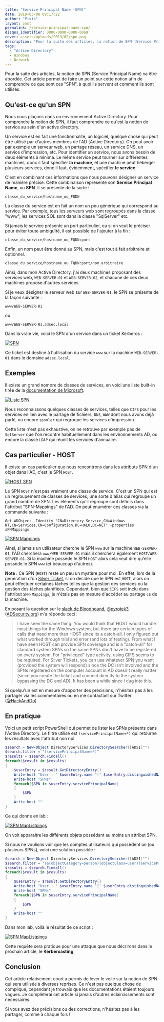 ```yaml
---
title: "Service Principal Name (SPN)"
date: 2019-03-08 09:17:22
author: "Pixis"
layout: post
permalink: /service-principal-name-spn/
disqus_identifier: 0000-0000-0000-00a9
cover: assets/uploads/2019/02/spn.png
description: "Pour la suite des articles, la notion de SPN (Service Principal Name) va être abordée. Cet article permet de faire un point sur cette notion afin de comprendre ce que sont ces SPN, à quoi ils servent et comment ils sont utilisés."
tags:
  - "Active Directory"
  - Windows
  - Network
---
```


Pour la suite des articles, la notion de SPN (Service Principal Name) va être abordée. Cet article permet de faire un point sur cette notion afin de comprendre ce que sont ces "SPN", à quoi ils servent et comment ils sont utilisés.

<!--more-->

## Qu'est-ce qu'un SPN

Nous nous plaçons dans un environnement Active Directory. Pour comprendre la notion de SPN, il faut comprendre ce qu'est la notion de service au sein d'un active directory.

Un service est en fait une fonctionnalité, un logiciel, quelque chose qui peut être utilisé par d'autres membres de l'AD (Active Directory). On peut avoir par exemple un serveur web, un partage réseau, un service DNS, un service d'impression, etc. Pour identifier un service, nous avons besoin de deux éléments à minima. Le même service peut tourner sur différentes machines, donc il faut spécifier **la machine**, et une machine peut héberger plusieurs services, donc il faut, évidemment, spécifier **le service**.

C'est en combinant ces informations que nous pouvons désigner un service de manière précise. Cette combinaison représente son **Service Principal Name**, ou **SPN**. Il se présente de la sorte :

```
classe_du_service/hostname_ou_FQDN
```

La classe du service est en fait un nom un peu générique qui correspond au service. Par exemple, tous les serveurs web sont regroupés dans la classe "www", les services SQL sont dans la classe "SqlServer" etc.

Si jamais le service présente un port particulier, ou si on veut le préciser pour éviter toute ambiguïté, il est possible de l'ajouter à la fin :

```
classe_du_service/hostname_ou_FQDN:port
```

Enfin, un nom peut être donné au SPN, mais c'est tout à fait arbitraire et optionnel.

```
classe_du_service/hostname_ou_FQDN:port/nom_arbitraire
```

Ainsi, dans mon Active Directory, j'ai deux machines proposant des services web, `WEB-SERVER-01` et `WEB-SERVER-02`, et chacune de ces deux machines propose d'autres services.

Si je veux désigner le serveur web sur `WEB-SERVER-01`, le SPN se présente de la façon suivante :

```
www/WEB-SERVER-01
```

ou

```
www/WEB-SERVER-01.adsec.local
```

Dans la vraie vie, voici le SPN d'un service dans un ticket Kerberos :

[![SPN](/assets/uploads/2019/02/SPN_ST.png)](/assets/uploads/2019/02/SPN_ST.png)

Ce ticket est destiné à l'utilisation du service `www` sur la machine `WEB-SERVER-01` dans le domaine `adsec.local`.

## Exemples

Il existe un grand nombre de classes de services, en voici une liste built-in tirée de la [documentation de Microsoft](https://docs.microsoft.com/en-us/previous-versions/windows/it-pro/windows-server-2003/cc772815(v=ws.10)#service-principal-names).

[![Liste SPN](/assets/uploads/2019/02/liste_spn.png)](/assets/uploads/2019/02/liste_spn.png)

Nous reconnaissons quelques classes de services, telles que `CIFS` pour les services en lien avec le partage de fichiers, `DNS`, `WWW` dont nous avons déjà parlé, ou encore `spooler` qui regroupe les services d'impression.

Cette liste n'est pas exhaustive, on ne retrouve par exemple pas de `SqlServer` que l'on recontre habituellement dans les environnements AD, ou encore la classe `LDAP` qui réunit les services d'annuaire.

## Cas particulier - HOST

Il existe un cas particulier que nous rencontrons dans les attributs SPN d'un objet dans l'AD, c'est le SPN `HOST`.

[![HOST SPN](/assets/uploads/2019/02/host_spn.png)](/assets/uploads/2019/02/host_spn.png)

Le SPN `HOST` n'est pas vraiment une classe de service. C'est un SPN qui est un regroupement de classes de services, une sorte d'alias qui regroupe un grand nombre de SPN. Les éléments qu'il regroupe sont définis dans l'attribut "SPN-Mappings" de l'AD. On peut énumérer ces classes via la commande suivante :

```
Get-ADObject -Identity "CN=Directory Service,CN=Windows NT,CN=Services,CN=Configuration,DC=HALO,DC=NET" -properties sPNMappings
```

[![SPN Mappings](/assets/uploads/2019/02/sPNMappings.png)](/assets/uploads/2019/02/sPNMappings.png)


Ainsi, si jamais un utilisateur cherche le SPN `www` sur la machine `WEB-SERVER-01`, l'AD cherchera `www/WEB-SERVER-01` mais il cherchera également `HOST/WEB-SERVER-01`. Si la machine possède le SPN `HOST` alors cela veut dire qu'elle possède le SPN `www` (et beaucoup d'autres).

**Note :** Ce SPN (`HOST`) reste un peu un mystère pour moi. En effet, lors de la génération d'un [Silver Ticket](/kerberos-silver-golden-tickets), si on décide que le SPN est `HOST`, alors on peut effectuer certaines tâches telles que la gestion des services ou la gestion des tâches planifiées. Cependant, bien que `CIFS` soit inclu dans l'attribut `SPN-Mappings`, je n'étais pas en mesure d'accéder au partage `C$` de la machine.

En posant la question sur le [slack de Bloodhound](https://bloodhoundgang.herokuapp.com/), [@pyrotek3](https://twitter.com/pyrotek3) ([ADSecurity.org](https://adsecurity.org/?page_id=8)) m'a répondu ceci :


> I have seen the same thing. You would think that HOST would handle most things for the Windows system, but there are certain types of calls that need more than HOST since its a catch-all. I only figured out what worked through trial and error (and lots of testing).
From what I have seen HOST can provide SPN coverage and is a "catch-all" for standard system SPNs so the same SPNs don't have to be registered on every system. For "privileged" type activity, using CIFS seems to be required. For Silver Tickets, you can use whatever SPN you want (provided the system will respond) since the DC isn't involved and the SPNs registered on the computer account in AD doesn't really matter (since you create the ticket and connect directly to the system bypassing the DC and AD).
It has been a while since I dug into this.

Si quelqu'un est en mesure d'apporter des précisions, n'hésitez pas à les partager via les commentaires ou en me contactant sur Twitter ([@HackAndDo](https://twitter.com/HackAndDo)).

## En pratique

Voici un petit script PowerShell qui permet de lister les SPNs présents dans l'Active Directory. Le filtre utilisé est `(servicePrincipalName=*)` qui retourne les résultats avec l'attribut non nul.

```powershell
$search = New-Object DirectoryServices.DirectorySearcher([ADSI]"")
$search.filter = "(servicePrincipalName=*)"
$results = $search.Findall()
foreach($result in $results)
{
	$userEntry = $result.GetDirectoryEntry()
	Write-host "User : " $userEntry.name "(" $userEntry.distinguishedName ")"
	Write-host "SPNs"        
	foreach($SPN in $userEntry.servicePrincipalName)
	{
		$SPN       
	}
	Write-host ""
}
```

Ce qui donne en lab :

[![SPN MapListpings](/assets/uploads/2019/03/SPNListPowershell.png)](/assets/uploads/2019/03/SPNListPowershell.png)

On voit apparaitre les différents objets possédant au moins un attribut SPN.

Si nous ne voulions voir que les comptes utilisateurs qui possèdent un (ou plusieurs SPNs), voici une solution possible :

```powershell
$search = New-Object DirectoryServices.DirectorySearcher([ADSI]"")
$search.filter = "(&(objectCategory=person)(objectClass=user)(servicePrincipalName=*))"
$results = $search.Findall()
foreach($result in $results)
{
	$userEntry = $result.GetDirectoryEntry()
	Write-host "User : " $userEntry.name "(" $userEntry.distinguishedName ")"
	Write-host "SPNs"        
	foreach($SPN in $userEntry.servicePrincipalName)
	{
		$SPN       
	}
	Write-host ""
}
```

Dans mon lab, voilà le résultat de ce script :

[![SPN MapListpings](/assets/uploads/2019/03/SPNListUsersPowershell.png)](/assets/uploads/2019/03/SPNListUsersPowershell.png)

Cette requête sera pratique pour une attaque que nous décrirons dans le prochain article, le **Kerberoasting**.

## Conclusion

Cet article relativement court a permis de lever le voile sur la notion de SPN qui sera utilisée à diverses reprises. Ce n'est pas quelque chose de compliqué, cependant je trouvais que les documentations étaient toujours vagues. Je complèterai cet article si jamais d'autres éclaircissements sont nécessaires.

Si vous avez des précisions ou des corrections, n'hésitez pas à les partager, comme à chaque fois !
